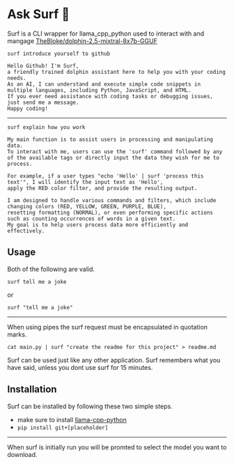 
# Ask Surf 🐬

Surf is a CLI wrapper for llama_cpp_python used to interact with and mangage [TheBloke/dolphin-2.5-mixtral-8x7b-GGUF](https://huggingface.co/TheBloke/dolphin-2.5-mixtral-8x7b-GGUF)

```
surf introduce yourself to github
```

```
Hello Github! I'm Surf, 
a friendly trained dolphin assistant here to help you with your coding needs. 
As an AI, I can understand and execute simple code snippets in multiple languages, including Python, JavaScript, and HTML. 
If you ever need assistance with coding tasks or debugging issues, just send me a message. 
Happy coding!
```
---

```
surf explain how you work
```

```
My main function is to assist users in processing and manipulating data. 
To interact with me, users can use the 'surf' command followed by any of the available tags or directly input the data they wish for me to process.

For example, if a user types "echo 'Hello' | surf 'process this text'", I will identify the input text as 'Hello', 
apply the RED color filter, and provide the resulting output.

I am designed to handle various commands and filters, which include changing colors (RED, YELLOW, GREEN, PURPLE, BLUE), 
resetting formatting (NORMAL), or even performing specific actions such as counting occurrences of words in a given text. 
My goal is to help users process data more efficiently and effectively.
```


## Usage

Both of the following are valid.
```
surf tell me a joke
```
or
```
surf "tell me a joke"
```
---
When using pipes the surf request must be encapsulated in quotation marks.
```
cat main.py | surf "create the readme for this project" > readme.md
```
Surf can be used just like any other application.
Surf remembers what you have said, unless you dont use surf for 15 minutes.

## Installation

Surf can be installed by following these two simple steps.

- make sure to install [llama-cpp-python](https://github.com/abetlen/llama-cpp-python)
- ```pip install git+[placeholder] ```

---
When surf is initially run you will be promted to select the model you want to download.


    